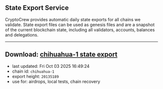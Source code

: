 ## State Export Service
CryptoCrew provides automatic daily state exports for all chains we validate. State export files can be used as genesis files and are a snapshot of the current blockchain state, including all validators, accounts, balances and delegations.

---
**Download: [chihuahua-1 state export](https://dl-eu2.ccvalidators.com/SERVICE/chihuahua/chihuahua-1_export_20135189.json)**
---

- last updated: Fri Oct 03 2025 16:49:24
- chain id: `chihuahua-1`
- export height: `20135189`
- use for: airdrops, local tests, chain recovery
